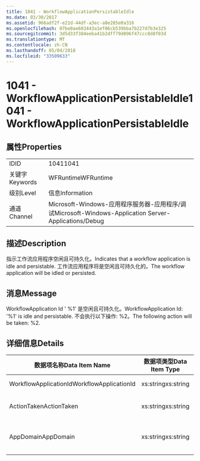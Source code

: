 ```yaml
---
title: 1041 - WorkflowApplicationPersistableIdle
ms.date: 03/30/2017
ms.assetid: 966adf2f-e21d-44df-a3ec-a8e285e0a316
ms.openlocfilehash: 07be0ae603443a1ef06cb539bba7b227d7b3e325
ms.sourcegitcommit: 3d5d33f384eeba41b2dff79d096f47ccc8d8f03d
ms.translationtype: MT
ms.contentlocale: zh-CN
ms.lasthandoff: 05/04/2018
ms.locfileid: "33509633"
---
```

# <a name="1041---workflowapplicationpersistableidle"></a><span data-ttu-id="91a6d-102">1041 - WorkflowApplicationPersistableIdle</span><span class="sxs-lookup"><span data-stu-id="91a6d-102">1041 - WorkflowApplicationPersistableIdle</span></span>
## <a name="properties"></a><span data-ttu-id="91a6d-103">属性</span><span class="sxs-lookup"><span data-stu-id="91a6d-103">Properties</span></span>  
  
|||  
|-|-|  
|<span data-ttu-id="91a6d-104">ID</span><span class="sxs-lookup"><span data-stu-id="91a6d-104">ID</span></span>|<span data-ttu-id="91a6d-105">1041</span><span class="sxs-lookup"><span data-stu-id="91a6d-105">1041</span></span>|  
|<span data-ttu-id="91a6d-106">关键字</span><span class="sxs-lookup"><span data-stu-id="91a6d-106">Keywords</span></span>|<span data-ttu-id="91a6d-107">WFRuntime</span><span class="sxs-lookup"><span data-stu-id="91a6d-107">WFRuntime</span></span>|  
|<span data-ttu-id="91a6d-108">级别</span><span class="sxs-lookup"><span data-stu-id="91a6d-108">Level</span></span>|<span data-ttu-id="91a6d-109">信息</span><span class="sxs-lookup"><span data-stu-id="91a6d-109">Information</span></span>|  
|<span data-ttu-id="91a6d-110">通道</span><span class="sxs-lookup"><span data-stu-id="91a6d-110">Channel</span></span>|<span data-ttu-id="91a6d-111">Microsoft-Windows-应用程序服务器-应用程序/调试</span><span class="sxs-lookup"><span data-stu-id="91a6d-111">Microsoft-Windows-Application Server-Applications/Debug</span></span>|  
  
## <a name="description"></a><span data-ttu-id="91a6d-112">描述</span><span class="sxs-lookup"><span data-stu-id="91a6d-112">Description</span></span>  
 <span data-ttu-id="91a6d-113">指示工作流应用程序空闲且可持久化。</span><span class="sxs-lookup"><span data-stu-id="91a6d-113">Indicates that a workflow application is idle and persistable.</span></span> <span data-ttu-id="91a6d-114">工作流应用程序将是空闲且可持久化的。</span><span class="sxs-lookup"><span data-stu-id="91a6d-114">The workflow application will be idled or persisted.</span></span>  
  
## <a name="message"></a><span data-ttu-id="91a6d-115">消息</span><span class="sxs-lookup"><span data-stu-id="91a6d-115">Message</span></span>  
 <span data-ttu-id="91a6d-116">WorkflowApplication Id ' %1' 是空闲且可持久化。</span><span class="sxs-lookup"><span data-stu-id="91a6d-116">WorkflowApplication Id: '%1' is idle and persistable.</span></span>  <span data-ttu-id="91a6d-117">不会执行以下操作: %2。</span><span class="sxs-lookup"><span data-stu-id="91a6d-117">The following action will be taken: %2.</span></span>  
  
## <a name="details"></a><span data-ttu-id="91a6d-118">详细信息</span><span class="sxs-lookup"><span data-stu-id="91a6d-118">Details</span></span>  
  
|<span data-ttu-id="91a6d-119">数据项名称</span><span class="sxs-lookup"><span data-stu-id="91a6d-119">Data Item Name</span></span>|<span data-ttu-id="91a6d-120">数据项类型</span><span class="sxs-lookup"><span data-stu-id="91a6d-120">Data Item Type</span></span>|<span data-ttu-id="91a6d-121">描述</span><span class="sxs-lookup"><span data-stu-id="91a6d-121">Description</span></span>|  
|--------------------|--------------------|-----------------|  
|<span data-ttu-id="91a6d-122">WorkflowApplicationId</span><span class="sxs-lookup"><span data-stu-id="91a6d-122">WorkflowApplicationId</span></span>|<span data-ttu-id="91a6d-123">xs:string</span><span class="sxs-lookup"><span data-stu-id="91a6d-123">xs:string</span></span>|<span data-ttu-id="91a6d-124">工作流应用程序 ID</span><span class="sxs-lookup"><span data-stu-id="91a6d-124">The workflow application id</span></span>|  
|<span data-ttu-id="91a6d-125">ActionTaken</span><span class="sxs-lookup"><span data-stu-id="91a6d-125">ActionTaken</span></span>|<span data-ttu-id="91a6d-126">xs:string</span><span class="sxs-lookup"><span data-stu-id="91a6d-126">xs:string</span></span>|<span data-ttu-id="91a6d-127">将对工作流应用程序执行的操作。</span><span class="sxs-lookup"><span data-stu-id="91a6d-127">The action that will be taken on the workflow application.</span></span>|  
|<span data-ttu-id="91a6d-128">AppDomain</span><span class="sxs-lookup"><span data-stu-id="91a6d-128">AppDomain</span></span>|<span data-ttu-id="91a6d-129">xs:string</span><span class="sxs-lookup"><span data-stu-id="91a6d-129">xs:string</span></span>|<span data-ttu-id="91a6d-130">由 AppDomain.CurrentDomain.FriendlyName 返回的字符串。</span><span class="sxs-lookup"><span data-stu-id="91a6d-130">The string returned by AppDomain.CurrentDomain.FriendlyName.</span></span>|
